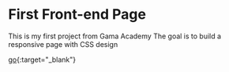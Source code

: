 # First Front-end Page

This is my first project from Gama Academy
The goal is to build a responsive page with CSS design

[go](https://manoelmartins1980.github.io/first-frontend-project/){:target="_blank"}

